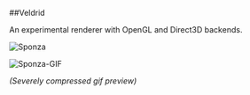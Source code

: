 ##Veldrid

An experimental renderer with OpenGL and Direct3D backends.

![Sponza](http://i.imgur.com/4TlmVuh.png)

![Sponza-GIF](http://i.imgur.com/70y6sJq.gif)

*(Severely compressed gif preview)*
